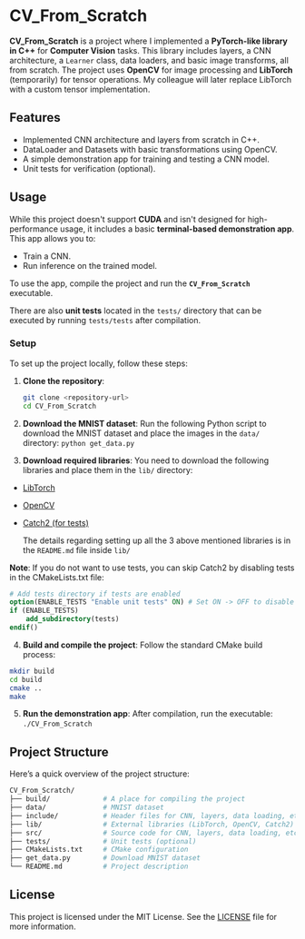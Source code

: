 # CV_From_Scratch

**CV_From_Scratch** is a project where I implemented a **PyTorch-like library in C++** for **Computer Vision** tasks. This library includes layers, a CNN architecture, a `Learner` class, data loaders, and basic image transforms, all from scratch. The project uses **OpenCV** for image processing and **LibTorch** (temporarily) for tensor operations. My colleague will later replace LibTorch with a custom tensor implementation.

## Features
- Implemented CNN architecture and layers from scratch in C++.
- DataLoader and Datasets with basic transformations using OpenCV.
- A simple demonstration app for training and testing a CNN model.
- Unit tests for verification (optional).

## Usage

While this project doesn't support **CUDA** and isn't designed for high-performance usage, it includes a basic **terminal-based demonstration app**. This app allows you to:
- Train a CNN.
- Run inference on the trained model.

To use the app, compile the project and run the **`CV_From_Scratch`** executable.

There are also **unit tests** located in the `tests/` directory that can be executed by running `tests/tests` after compilation.

### Setup

To set up the project locally, follow these steps:

1. **Clone the repository**:
   ```bash
   git clone <repository-url>
   cd CV_From_Scratch

2. **Download the MNIST dataset**: Run the following Python script to download the MNIST dataset and place the images in the `data/` directory: `python get_data.py`

3. **Download required libraries**: You need to download the following libraries and place them in the `lib/` directory:
- [LibTorch](https://pytorch.org/)
- [OpenCV](https://github.com/opencv/opencv/tree/4.10.0)
- [Catch2 (for tests)](https://github.com/catchorg/Catch2?tab=readme-ov-file)

  The details regarding setting up all the 3 above mentioned libraries is in the `README.md` file inside `lib/`

**Note**: If you do not want to use tests, you can skip Catch2 by disabling tests in the CMakeLists.txt file:
```CMake
# Add tests directory if tests are enabled
option(ENABLE_TESTS "Enable unit tests" ON) # Set ON -> OFF to disable tests
if (ENABLE_TESTS)
    add_subdirectory(tests)
endif()
```
4. **Build and compile the project**: Follow the standard CMake build process:
```bash
mkdir build
cd build
cmake ..
make
```
5. **Run the demonstration app**: After compilation, run the executable:
`./CV_From_Scratch`

## Project Structure
Here’s a quick overview of the project structure:
```bash
CV_From_Scratch/
├── build/             # A place for compiling the project
├── data/              # MNIST dataset
├── include/           # Header files for CNN, layers, data loading, etc.
├── lib/               # External libraries (LibTorch, OpenCV, Catch2)
├── src/               # Source code for CNN, layers, data loading, etc.
├── tests/             # Unit tests (optional)
├── CMakeLists.txt     # CMake configuration
├── get_data.py        # Download MNIST dataset
└── README.md          # Project description
```

## License

This project is licensed under the MIT License. See the [LICENSE](LICENSE) file for more information.